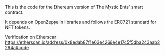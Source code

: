 This is the code for the Ethereum version of The Mystic Ents' smart contract.

It depends on OpenZeppelin libraries and follows the ERC721 standard for NFT tokens.

Verification on Etherscan:\
https://etherscan.io/address/0x8edab87f1e63e4266e4e17c5f5dba243aab2294a#code
